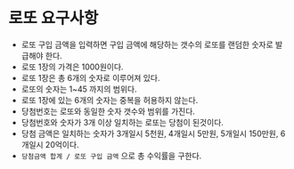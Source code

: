 # 로또 요구사항
- 로또 구입 금액을 입력하면 구입 금액에 해당하는 갯수의 로또를 랜덤한 숫자로 발급해야 한다.
- 로또 1장의 가격은 1000원이다.
- 로또 1장은 총 6개의 숫자로 이루어져 있다.
- 로또의 숫자는 1~45 까지의 범위다.
- 로또 1장에 있는 6개의 숫자는 중복을 허용하지 않는다.
- 당첨번호는 로또와 동일한 숫자 갯수와 범위를 가진다.
- 당첨번호와 숫자가 3개 이상 일치하는 로또는 당첨이 된것이다.
- 당첨 금액은 일치하는 숫자가 3개일시 5천원, 4개일시 5만원, 5개일시 150만원, 6개일시 20억이다.
- `당첨금액 합계 / 로또 구입 금액` 으로 총 수익률을 구한다.
